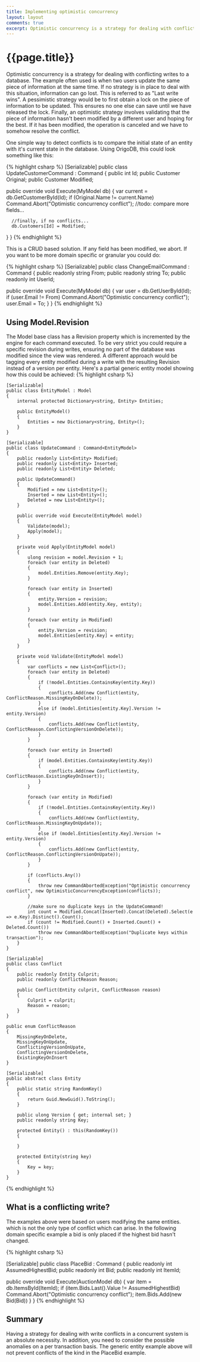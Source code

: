 ```yaml
---
title: Implementing optimistic concurrency
layout: layout
comments: true
excerpt: Optimistic concurrency is a strategy for dealing with conflicting writes to a database. The example often used is when two users update the same piece of information at the same time. If no strategy is in place to deal with this situation, information can go lost. This is referred to as "Last write wins". A pessimistic strategy would be to first obtain a lock on the piece of information to be updated. This ensures no one else can save until we have released the lock. Finally, an optimistic strategy involves validating that the piece of information hasn't been modified by a different user and hoping for the best. If it has been modified, the operation is canceled and we have to somehow resolve the conflict. One simple way to detect conflicts is to compare the initial state of an entity with it's current state in the database.
---
```


# {{page.title}}

Optimistic concurrency is a strategy for dealing with conflicting writes to a database. The example often used is when two users update the same piece of information at the same time. If no strategy is in place to deal with this situation, information can go lost. This is referred to as "Last write wins". A pessimistic strategy would be to first obtain a lock on the piece of information to be updated. This ensures no one else can save until we have released the lock. Finally, an optimistic strategy involves validating that the piece of information hasn't been modified by a different user and hoping for the best. If it has been modified, the operation is canceled and we have to somehow resolve the conflict.

One simple way to detect conflicts is to compare the initial state of an entity with it's current state in the database. Using OrigoDB, this could look something like this:

{% highlight csharp %}
[Serializable]
public class UpdateCustomerCommand : Command<MyModel>
{
   public int Id;
   public Customer Original;
   public Customer Modified;

   public override void Execute(MyModel db)
   {
      var current = db.GetCustomerById(Id);
	  if (Original.Name != current.Name) Command.Abort("Optimistic concurrency conflict");
	  //todo: compare more fields...

	  //finally, if no conflicts...
	  db.Customers[Id] = Modified;
   }
}
{% endhighlight %}

This is a CRUD based solution. If any field has been modified, we abort. If you want to be more domain specific or granular you could do:

{% highlight csharp %}
[Serializable]
public class ChangeEmailCommand : Command<MyModel>
{
  public readonly string From;
  public readonly string To;
  public readonly int UserId;

  public override void Execute(MyModel db)
  {
    var user = db.GetUserById(Id);
	if (user.Email != From) Command.Abort("Optimistic concurrency conflict");
	user.Email = To;
  }
}
{% endhighlight %}

## Using Model.Revision
The Model base class has a Revision property which is incremented by the engine for each command executed. To be very strict you could require a specific revision during writes, ensuring no part of the database was modified since the view was rendered. A different approach would be tagging every entity modified during a write with the resulting Revision instead of a version per entity. Here's a partial generic entity model showing how this could be achieved:
{% highlight csharp %}

    [Serializable]
    public class EntityModel : Model
    {
        internal protected Dictionary<string, Entity> Entities;

        public EntityModel()
        {
            Entities = new Dictionary<string, Entity>();
        }
    }

    [Serializable]
    public class UpdateCommand : Command<EntityModel>
    {
        public readonly List<Entity> Modified;
        public readonly List<Entity> Inserted;
        public readonly List<Entity> Deleted;

        public UpdateCommand()
        {
            Modified = new List<Entity>();
            Inserted = new List<Entity>();
            Deleted = new List<Entity>();
        }

        public override void Execute(EntityModel model)
        {
            Validate(model);
            Apply(model);
        }

        private void Apply(EntityModel model)
        {
            ulong revision = model.Revision + 1;
            foreach (var entity in Deleted)
            {
                model.Entities.Remove(entity.Key);
            }

            foreach (var entity in Inserted)
            {
                entity.Version = revision;
                model.Entities.Add(entity.Key, entity);
            }

            foreach (var entity in Modified)
            {
                entity.Version = revision;
                model.Entities[entity.Key] = entity;
            }
        }

        private void Validate(EntityModel model)
        {
            var conflicts = new List<Conflict>();
            foreach (var entity in Deleted)
            {
                if (!model.Entities.ContainsKey(entity.Key))
                {
                    conflicts.Add(new Conflict(entity, ConflictReason.MissingKeyOnDelete));
                }
                else if (model.Entities[entity.Key].Version != entity.Version)
                {
                    conflicts.Add(new Conflict(entity, ConflictReason.ConflictingVersionOnDelete));
                }
            }

            foreach (var entity in Inserted)
            {
                if (model.Entities.ContainsKey(entity.Key))
                {
                    conflicts.Add(new Conflict(entity, ConflictReason.ExistingKeyOnInsert));
                }
            }

            foreach (var entity in Modified)
            {
                if (!model.Entities.ContainsKey(entity.Key))
                {
                    conflicts.Add(new Conflict(entity, ConflictReason.MissingKeyOnUpdate));
                }
                else if (model.Entities[entity.Key].Version != entity.Version)
                {
                    conflicts.Add(new Conflict(entity, ConflictReason.ConflictingVersionOnUpate));
                }
            }

            if (conflicts.Any())
            {
                throw new CommandAbortedException("Optimistic concurrency conflict", new OptimisticConcurrencyException(conflicts));
            }

            //make sure no duplicate keys in the UpdateCommand!
            int count = Modified.Concat(Inserted).Concat(Deleted).Select(e => e.Key).Distinct().Count();
            if (count != Modified.Count() + Inserted.Count() + Deleted.Count())
                throw new CommandAbortedException("Duplicate keys within transaction");
        }
    }

    [Serializable]
    public class Conflict
    {
        public readonly Entity Culprit;
        public readonly ConflictReason Reason;

        public Conflict(Entity culprit, ConflictReason reason)
        {
            Culprit = culprit;
            Reason = reason;
        }
    }

    public enum ConflictReason
    {
        MissingKeyOnDelete,
        MissingKeyOnUpdate,
        ConflictingVersionOnUpate,
        ConflictingVersionOnDelete,
        ExistingKeyOnInsert
    }

    [Serializable]
    public abstract class Entity
    {
        public static string RandomKey()
        {
            return Guid.NewGuid().ToString();
        }

        public ulong Version { get; internal set; }
        public readonly string Key;

        protected Entity() : this(RandomKey())
        {

        }

        protected Entity(string key)
        {
            Key = key;
        }
    }
{% endhighlight %}

## What is a conflicting write?
The examples above were based on users modifying the same entities. which is not the only type of conflict which can arise. In the following domain specific example a bid is only placed if the highest bid hasn't changed.

{% highlight csharp %}

[Serializable]
public class PlaceBid : Command<AuctionModel>
{
   public readonly int AssumedHighestBid;
   public readonly int Bid;
   public readonly int ItemId;

   public override void Execute(AuctionModel db)
   {
      var item = db.ItemsById(ItemId);
	  if (item.Bids.Last().Value != AssumedHighestBid) Command.Abort("Optimistic concurrency conflict");
	  item.Bids.Add(new Bid(Bid))
   }
}
{% endhighlight %}

## Summary
Having a strategy for dealing with write conflicts in a concurrent system is an absolute necessity. In addition, you need to consider the possible anomalies on a per transaction basis. The generic entity example above will not prevent conflicts of the kind in the PlaceBid example.
